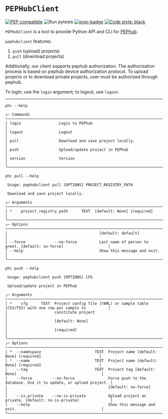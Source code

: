 # `PEPHubClient`

[![PEP compatible](https://pepkit.github.io/img/PEP-compatible-green.svg)](https://pepkit.github.io)
![Run pytests](https://github.com/pepkit/geofetch/workflows/Run%20pytests/badge.svg)
[![pypi-badge](https://img.shields.io/pypi/v/pephubclient)](https://pypi.org/project/pephubclient)
[![Code style: black](https://img.shields.io/badge/code%20style-black-000000.svg)](https://github.com/psf/black)

`PEPHubClient` is a tool to provide Python API and CLI for [PEPhub](https://pephub.databio.org).

`pephubclient` features: 
1) `push` (upload) projects)
2) `pull` (download projects)

Additionally, our client supports pephub authorization.
The authorization process is based on pephub device authorization protocol.
To upload projects or to download private projects, user must be authorized through pephub.

To login, use the `login` argument; to logout, use `logout`.

----
`phc --help`
```text
╭─ Commands ───────────────────────────────────────────────────────────────────────────────────────────────────╮
│ login                 Login to PEPhub                                                                        │
│ logout                Logout                                                                                 │
│ pull                  Download and save project locally.                                                     │
│ push                  Upload/update project in PEPhub                                                        │
│ version               Version                                                                                │
╰──────────────────────────────────────────────────────────────────────────────────────────────────────────────╯
```

`phc pull --help`
```text
 Usage: pephubclient pull [OPTIONS] PROJECT_REGISTRY_PATH                                                       
                                                                                                                
 Download and save project locally.                                                                             
                                                                                                                
╭─ Arguments ──────────────────────────────────────────────────────────────────────────────────────────────────╮
│ *    project_registry_path      TEXT  [default: None] [required]                                             │
╰──────────────────────────────────────────────────────────────────────────────────────────────────────────────╯
╭─ Options ────────────────────────────────────────────────────────────────────────────────────────────────────╮                                        
│                                         [default: default]                                                   │
│ --force             --no-force          Last name of person to greet. [default: no-force]                    │
│ --help                                  Show this message and exit.                                          │
╰──────────────────────────────────────────────────────────────────────────────────────────────────────────────╯

```

`phc push --help`
```text
 Usage: pephubclient push [OPTIONS] CFG                                                                         
                                                                                                                
 Upload/update project in PEPhub                                                                                
                                                                                                                
╭─ Arguments ──────────────────────────────────────────────────────────────────────────────────────────────────╮
│ *    cfg      TEXT  Project config file (YAML) or sample table (CSV/TSV) with one row per sample to          │
│                     constitute project                                                                       │
│                     [default: None]                                                                          │
│                     [required]                                                                               │
╰──────────────────────────────────────────────────────────────────────────────────────────────────────────────╯
╭─ Options ────────────────────────────────────────────────────────────────────────────────────────────────────╮
│ *  --namespace                        TEXT  Project name [default: None] [required]                          │
│ *  --name                             TEXT  Project name [default: None] [required]                          │
│    --tag                              TEXT  Project tag [default: None]                                      │
│    --force         --no-force               Force push to the database. Use it to update, or upload project. │
│                                             [default: no-force]                                              │
│    --is-private    --no-is-private          Upload project as private. [default: no-is-private]              │
│    --help                                   Show this message and exit.                                      │
╰──────────────────────────────────────────────────────────────────────────────────────────────────────────────╯

```